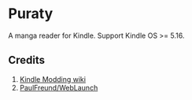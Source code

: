 # Puraty
A manga reader for Kindle. Support Kindle OS >= 5.16.

## Credits
1. [Kindle Modding wiki](https://kindlemodding.org/)
2. [PaulFreund/WebLaunch](https://github.com/PaulFreund/WebLaunch)